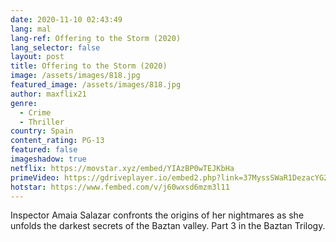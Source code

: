 ```yaml
---
date: 2020-11-10 02:43:49
lang: mal
lang-ref: Offering to the Storm (2020)
lang_selector: false
layout: post
title: Offering to the Storm (2020)
image: /assets/images/818.jpg
featured_image: /assets/images/818.jpg
author: maxflix21
genre:
  - Crime
  - Thriller
country: Spain
content_rating: PG-13
featured: false
imageshadow: true
netflix: https://movstar.xyz/embed/YIAzBP0wTEJKbHa
primeVideo: https://gdriveplayer.io/embed2.php?link=37MyssSWaR1DezacYG2X5Q2GaMSsCUOVF5S7W18O%252B1j5btS64bXkCQdvT0%252F%252BJG32Kv9jq%252FQBAvMm8Das8DXu27n7ysT90FWUIGwgJOOn36qIR4pBEeZUqXx5tlipKQ4GEsYZoIM3Wn%252F7tpHrM4dn4JeOZMLbR%252Bv9fE%252Bkrn7hGmVOo1J1Ser4%252BWTeR1pSjbAUQ%253D
hotstar: https://www.fembed.com/v/j60wxsd6mzm3l11
---
```

Inspector Amaia Salazar confronts the origins of her nightmares as she unfolds the darkest secrets of the Baztan valley. Part 3 in the Baztan Trilogy.